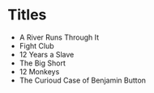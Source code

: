 # Titles

- A River Runs Through It
- Fight Club
- 12 Years a Slave
- The Big Short
- 12 Monkeys
- The Curioud Case of Benjamin Button
